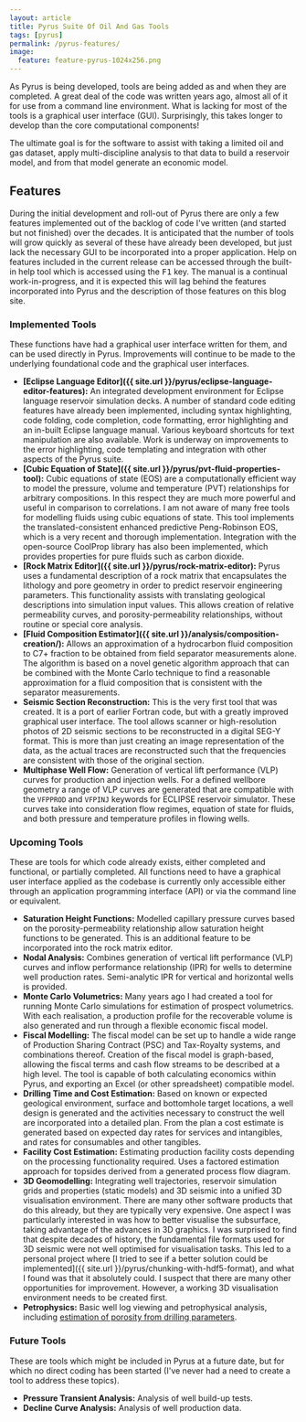 ```yaml
---
layout: article
title: Pyrus Suite Of Oil And Gas Tools
tags: [pyrus]
permalink: /pyrus-features/
image:
  feature: feature-pyrus-1024x256.png
---
```


As Pyrus is being developed, tools are being added as and when they are completed. A great deal of the code was written years ago, almost all of it for use from a command line environment. What is lacking for most of the tools is a graphical user interface (GUI). Surprisingly, this takes longer to develop than the core computational components!

The ultimate goal is for the software to assist with taking a limited oil and gas dataset, apply multi-discipline analysis to that data to build a reservoir model, and from that model generate an economic model.

## Features

During the initial development and roll-out of Pyrus there are only a few features implemented out of the backlog of code I've written (and started but not finished) over the decades. It is anticipated that the number of tools will grow quickly as several of these have already been developed, but just lack the necessary GUI to be incorporated into a proper application. Help on features included in the current release can be accessed through the built-in help tool which is accessed using the <kbd>F1</kbd> key. The manual is a continual work-in-progress, and it is expected this will lag behind the features incorporated into Pyrus and the description of those features on this blog site.

### Implemented Tools

These functions have had a graphical user interface written for them, and can be used directly in Pyrus. Improvements will continue to be made to the underlying foundational code and the graphical user interfaces.

 - **[Eclipse Language Editor]({{ site.url }}/pyrus/eclipse-language-editor-features):** An integrated development environment for Eclipse language reservoir simulation decks. A number of standard code editing features have already been implemented, including syntax highlighting, code folding, code completion, code formatting, error highlighting and an in-built Eclipse language manual. Various keyboard shortcuts for text manipulation are also available. Work is underway on improvements to the error highlighting, code templating and integration with other aspects of the Pyrus suite.
 - **[Cubic Equation of State]({{ site.url }}/pyrus/pvt-fluid-properties-tool):** Cubic equations of state (EOS) are a computationally efficient way to model the pressure, volume and temperature (PVT) relationships for arbitrary compositions. In this respect they are much more powerful and useful in comparison to correlations. I am not aware of many free tools for modelling fluids using cubic equations of state. This tool implements the translated-consistent enhanced predictive Peng-Robinson EOS, which is a very recent and thorough implementation. Integration with the open-source CoolProp library has also been implemented, which provides properties for pure fluids such as carbon dioxide.
 - **[Rock Matrix Editor]({{ site.url }}/pyrus/rock-matrix-editor):** Pyrus uses a fundamental description of a rock matrix that encapsulates the lithology and pore geometry in order to predict reservoir engineering parameters. This functionality assists with translating geological descriptions into simulation input values. This allows creation of relative permeability curves, and porosity-permeability relationships, without routine or special core analysis.
 - **[Fluid Composition Estimator]({{ site.url }}/analysis/composition-creation/):** Allows an approximation of a hydrocarbon fluid composition to C7+ fraction to be obtained from field separator measurements alone. The algorithm is based on a novel genetic algorithm approach that can be combined with the Monte Carlo technique to find a reasonable approximation for a fluid composition that is consistent with the separator measurements.
 - **Seismic Section Reconstruction:** This is the very first tool that was created. It is a port of earlier Fortran code, but with a greatly improved graphical user interface. The tool allows scanner or high-resolution photos of 2D seismic sections to be reconstructed in a digital SEG-Y format. This is more than just creating an image representation of the data, as the actual traces are reconstructed such that the frequencies are consistent with those of the original section.
 - **Multiphase Well Flow:** Generation of vertical lift performance (VLP) curves for production and injection wells. For a defined wellbore geometry a range of VLP curves are generated that are compatible with the `VFPPROD` and `VFPINJ` keywords for ECLIPSE reservoir simulator. These curves take into consideration flow regimes, equation of state for fluids, and both pressure and temperature profiles in flowing wells.

### Upcoming Tools

These are tools for which code already exists, either completed and functional, or partially completed. All functions need to have a graphical user interface applied as the codebase is currently only accessible either through an application programming interface (API) or via the command line or equivalent.

 - **Saturation Height Functions:** Modelled capillary pressure curves based on the porosity-permeability relationship allow saturation height functions to be generated. This is an additional feature to be incorporated into the rock matrix editor.
 - **Nodal Analysis:** Combines generation of vertical lift performance (VLP) curves and inflow performance relationship (IPR) for wells to determine well production rates. Semi-analytic IPR for vertical and horizontal wells is provided.
 - **Monte Carlo Volumetrics:** Many years ago I had created a tool for running Monte Carlo simulations for estimation of prospect volumetrics. With each realisation, a production profile for the recoverable volume is also generated and run through a flexible economic fiscal model.
 - **Fiscal Modelling:** The fiscal model can be set up to handle a wide range of Production Sharing Contract (PSC) and Tax-Royalty systems, and combinations thereof. Creation of the fiscal model is graph-based, allowing the fiscal terms and cash flow streams to be described at a high level. The tool is capable of both calculating economics within Pyrus, and exporting an Excel (or other spreadsheet) compatible model.
 - **Drilling Time and Cost Estimation:** Based on known or expected geological environment, surface and bottomhole target locations, a well design is generated and the activities necessary to construct the well are incorporated into a detailed plan. From the plan a cost estimate is generated based on expected day rates for services and intangibles, and rates for consumables and other tangibles.
 - **Facility Cost Estimation:** Estimating production facility costs depending on the processing functionality required. Uses a factored estimation approach for topsides derived from a generated process flow diagram.
 - **3D Geomodelling:** Integrating well trajectories, reservoir simulation grids and properties (static models) and 3D seismic into a unified 3D visualisation environment. There are many other software products that do this already, but they are typically very expensive. One aspect I was particularly interested in was how to better visualise the subsurface, taking advantage of the advances in 3D graphics. I was surprised to find that despite decades of history, the fundamental file formats used for 3D seismic were not well optimised for visualisation tasks. This led to a personal project where [I tried to see if a better solution could be implemented]({{ site.url }}/pyrus/chunking-with-hdf5-format), and what I found was that it absolutely could. I suspect that there are many other opportunities for improvement. However, a working 3D visualisation environment needs to be created first.
 - **Petrophysics:** Basic well log viewing and petrophysical analysis, including [estimation of porosity from drilling parameters](https://doi.org/10.2118/209811-PA).

### Future Tools

These are tools which might be included in Pyrus at a future date, but for which no direct coding has been started (I've never had a need to create a tool to address these topics).

 - **Pressure Transient Analysis:** Analysis of well build-up tests.
 - **Decline Curve Analysis:** Analysis of well production data.